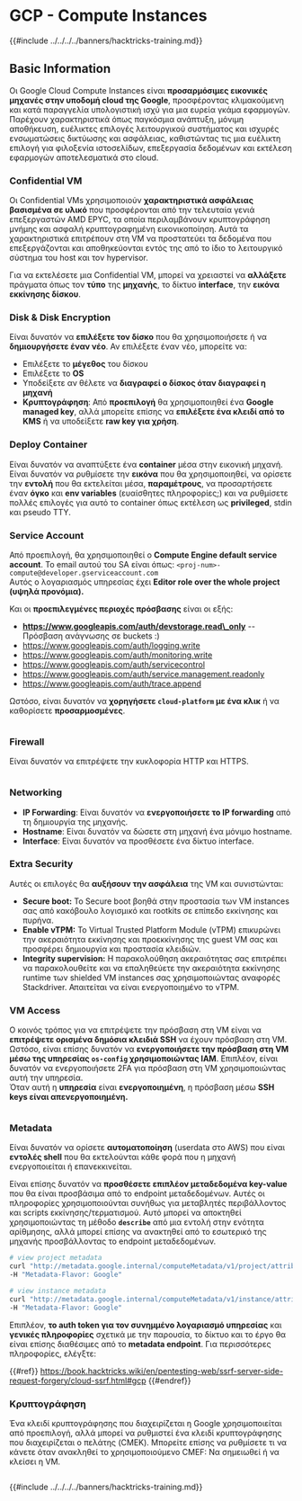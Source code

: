 # GCP - Compute Instances

{{#include ../../../../banners/hacktricks-training.md}}

## Basic Information

Οι Google Cloud Compute Instances είναι **προσαρμόσιμες εικονικές μηχανές στην υποδομή cloud της Google**, προσφέροντας κλιμακούμενη και κατά παραγγελία υπολογιστική ισχύ για μια ευρεία γκάμα εφαρμογών. Παρέχουν χαρακτηριστικά όπως παγκόσμια ανάπτυξη, μόνιμη αποθήκευση, ευέλικτες επιλογές λειτουργικού συστήματος και ισχυρές ενσωματώσεις δικτύωσης και ασφάλειας, καθιστώντας τις μια ευέλικτη επιλογή για φιλοξενία ιστοσελίδων, επεξεργασία δεδομένων και εκτέλεση εφαρμογών αποτελεσματικά στο cloud.

### Confidential VM

Οι Confidential VMs χρησιμοποιούν **χαρακτηριστικά ασφάλειας βασισμένα σε υλικό** που προσφέρονται από την τελευταία γενιά επεξεργαστών AMD EPYC, τα οποία περιλαμβάνουν κρυπτογράφηση μνήμης και ασφαλή κρυπτογραφημένη εικονικοποίηση. Αυτά τα χαρακτηριστικά επιτρέπουν στη VM να προστατεύει τα δεδομένα που επεξεργάζονται και αποθηκεύονται εντός της από το ίδιο το λειτουργικό σύστημα του host και τον hypervisor.

Για να εκτελέσετε μια Confidential VM, μπορεί να χρειαστεί να **αλλάξετε** πράγματα όπως τον **τύπο** της **μηχανής**, το δίκτυο **interface**, την **εικόνα εκκίνησης δίσκου**.

### Disk & Disk Encryption

Είναι δυνατόν να **επιλέξετε τον δίσκο** που θα χρησιμοποιήσετε ή να **δημιουργήσετε έναν νέο**. Αν επιλέξετε έναν νέο, μπορείτε να:

- Επιλέξετε το **μέγεθος** του δίσκου
- Επιλέξετε το **OS**
- Υποδείξετε αν θέλετε να **διαγραφεί ο δίσκος όταν διαγραφεί η μηχανή**
- **Κρυπτογράφηση**: Από **προεπιλογή** θα χρησιμοποιηθεί ένα **Google managed key**, αλλά μπορείτε επίσης να **επιλέξετε ένα κλειδί από το KMS** ή να υποδείξετε **raw key για χρήση**.

### Deploy Container

Είναι δυνατόν να αναπτύξετε ένα **container** μέσα στην εικονική μηχανή.\
Είναι δυνατόν να ρυθμίσετε την **εικόνα** που θα χρησιμοποιηθεί, να ορίσετε την **εντολή** που θα εκτελείται μέσα, **παραμέτρους**, να προσαρτήσετε έναν **όγκο** και **env variables** (ευαίσθητες πληροφορίες;) και να ρυθμίσετε πολλές επιλογές για αυτό το container όπως εκτέλεση ως **privileged**, stdin και pseudo TTY.

### Service Account

Από προεπιλογή, θα χρησιμοποιηθεί ο **Compute Engine default service account**. Το email αυτού του SA είναι όπως: `<proj-num>-compute@developer.gserviceaccount.com`\
Αυτός ο λογαριασμός υπηρεσίας έχει **Editor role over the whole project (υψηλά προνόμια).**

Και οι **προεπιλεγμένες περιοχές πρόσβασης** είναι οι εξής:

- **https://www.googleapis.com/auth/devstorage.read\_only** -- Πρόσβαση ανάγνωσης σε buckets :)
- https://www.googleapis.com/auth/logging.write
- https://www.googleapis.com/auth/monitoring.write
- https://www.googleapis.com/auth/servicecontrol
- https://www.googleapis.com/auth/service.management.readonly
- https://www.googleapis.com/auth/trace.append

Ωστόσο, είναι δυνατόν να **χορηγήσετε `cloud-platform` με ένα κλικ** ή να καθορίσετε **προσαρμοσμένες**.

<figure><img src="../../../../images/image (327).png" alt=""><figcaption></figcaption></figure>

### Firewall

Είναι δυνατόν να επιτρέψετε την κυκλοφορία HTTP και HTTPS.

<figure><img src="../../../../images/image (326).png" alt=""><figcaption></figcaption></figure>

### Networking

- **IP Forwarding**: Είναι δυνατόν να **ενεργοποιήσετε το IP forwarding** από τη δημιουργία της μηχανής.
- **Hostname**: Είναι δυνατόν να δώσετε στη μηχανή ένα μόνιμο hostname.
- **Interface**: Είναι δυνατόν να προσθέσετε ένα δίκτυο interface.

### Extra Security

Αυτές οι επιλογές θα **αυξήσουν την ασφάλεια** της VM και συνιστώνται:

- **Secure boot:** Το Secure boot βοηθά στην προστασία των VM instances σας από κακόβουλο λογισμικό και rootkits σε επίπεδο εκκίνησης και πυρήνα.
- **Enable vTPM:** Το Virtual Trusted Platform Module (vTPM) επικυρώνει την ακεραιότητα εκκίνησης και προεκκίνησης της guest VM σας και προσφέρει δημιουργία και προστασία κλειδιών.
- **Integrity supervision:** Η παρακολούθηση ακεραιότητας σας επιτρέπει να παρακολουθείτε και να επαληθεύετε την ακεραιότητα εκκίνησης runtime των shielded VM instances σας χρησιμοποιώντας αναφορές Stackdriver. Απαιτείται να είναι ενεργοποιημένο το vTPM.

### VM Access

Ο κοινός τρόπος για να επιτρέψετε την πρόσβαση στη VM είναι να **επιτρέψετε ορισμένα δημόσια κλειδιά SSH** να έχουν πρόσβαση στη VM.\
Ωστόσο, είναι επίσης δυνατόν να **ενεργοποιήσετε την πρόσβαση στη VM μέσω της υπηρεσίας `os-config` χρησιμοποιώντας IAM**. Επιπλέον, είναι δυνατόν να ενεργοποιήσετε 2FA για πρόσβαση στη VM χρησιμοποιώντας αυτή την υπηρεσία.\
Όταν αυτή η **υπηρεσία** είναι **ενεργοποιημένη**, η πρόσβαση μέσω **SSH keys είναι απενεργοποιημένη.**

<figure><img src="../../../../images/image (328).png" alt=""><figcaption></figcaption></figure>

### Metadata

Είναι δυνατόν να ορίσετε **αυτοματοποίηση** (userdata στο AWS) που είναι **εντολές shell** που θα εκτελούνται κάθε φορά που η μηχανή ενεργοποιείται ή επανεκκινείται.

Είναι επίσης δυνατόν να **προσθέσετε επιπλέον μεταδεδομένα key-value** που θα είναι προσβάσιμα από το endpoint μεταδεδομένων. Αυτές οι πληροφορίες χρησιμοποιούνται συνήθως για μεταβλητές περιβάλλοντος και scripts εκκίνησης/τερματισμού. Αυτό μπορεί να αποκτηθεί χρησιμοποιώντας τη μέθοδο **`describe`** από μια εντολή στην ενότητα αρίθμησης, αλλά μπορεί επίσης να ανακτηθεί από το εσωτερικό της μηχανής προσβάλλοντας το endpoint μεταδεδομένων.
```bash
# view project metadata
curl "http://metadata.google.internal/computeMetadata/v1/project/attributes/?recursive=true&alt=text" \
-H "Metadata-Flavor: Google"

# view instance metadata
curl "http://metadata.google.internal/computeMetadata/v1/instance/attributes/?recursive=true&alt=text" \
-H "Metadata-Flavor: Google"
```
Επιπλέον, **το auth token για τον συνημμένο λογαριασμό υπηρεσίας** και **γενικές πληροφορίες** σχετικά με την παρουσία, το δίκτυο και το έργο θα είναι επίσης διαθέσιμες από το **metadata endpoint**. Για περισσότερες πληροφορίες, ελέγξτε:

{{#ref}}
https://book.hacktricks.wiki/en/pentesting-web/ssrf-server-side-request-forgery/cloud-ssrf.html#gcp
{{#endref}}

### Κρυπτογράφηση

Ένα κλειδί κρυπτογράφησης που διαχειρίζεται η Google χρησιμοποιείται από προεπιλογή, αλλά μπορεί να ρυθμιστεί ένα κλειδί κρυπτογράφησης που διαχειρίζεται ο πελάτης (CMEK). Μπορείτε επίσης να ρυθμίσετε τι να κάνετε όταν ανακληθεί το χρησιμοποιούμενο CMEF: Να σημειωθεί ή να κλείσει η VM.

<figure><img src="../../../../images/image (329).png" alt=""><figcaption></figcaption></figure>

{{#include ../../../../banners/hacktricks-training.md}}
